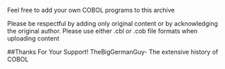 Feel free to add your own COBOL programs to this archive

Please be respectful by adding only original content or by acknowledging the original author.
Please use either .cbl or .cob file formats when uploading content

##Thanks For Your Support!
TheBigGermanGuy- The extensive history of COBOL
